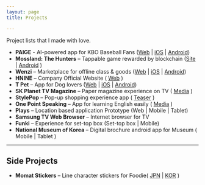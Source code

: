```yaml
---
layout: page
title: Projects

---
```


Project lists that I made with love.

- **PAIGE** - AI-powered app for KBO Baseball Fans ([Web](https://paige.kr.nc.com) | [iOS](https://apps.apple.com/kr/app/paige/id1341840717) | [Android](https://play.google.com/store/apps/details?id=com.ncsoft.paige&hl=ko&gl=US))
- **Mossland: The Hunters** – Tappable game rewarded by blockchain ([Site](https://hunters.moss.land/) | [Android](https://play.google.com/store/apps/details?id=com.hnine.hunters) )
- **Wenzi** – Marketplace for offline class & goods ([Web](https://www.wenzi.io/) | [iOS](https://itunes.apple.com/app/id1105301400?mt=8) | [Android](https://play.google.com/store/apps/details?id=com.superstuff.wendzi))
- **HNINE** – Company Official Website ( [Web](https://www.hnine.com/) )
- **T Pet** – App for Dog lovers ([Web](http://www.tworld.co.kr/normal.do?serviceId=S_PHOW0004&viewId=V_PHOW1002&prodId=TW50000041) | [iOS](https://itunes.apple.com/kr/app/id1100968243?mt=8) | [Android](https://play.google.com/store/apps/details?id=com.skt.tpet&hl=ko))
- **SK Planet TV Magazine** – Paper magazine experience on TV ( [Media](http://biz.chosun.com/site/data/html_dir/2013/11/28/2013112801872.html) )
- **StylePop** – Pop-up shopping experience app ( [Teaser](http://atomic-compass.com/sub/03_contents_page/conetns_page_53.html) )
- **One Point Speaking** – App for learning English easily ( [Media](https://www.sktinsight.com/47203) )
- **Plays** – Location based application Prototype (Web | Mobile | Tablet)
- **Samsung TV Web Browser** – Internet browser for TV
- **Funki** – Experience for set-top box (Set-top box | Mobile)
- **National Museum of Korea** – Digital brochure android app for Museum ( Mobile | Tablet )

<hr/>

## Side Projects

- **Momat Stickers** – Line character stickers for Foodie( [JPN](https://store.line.me/stickershop/product/4343209/en) | [KOR](https://store.line.me/stickershop/product/4102511/en) )

